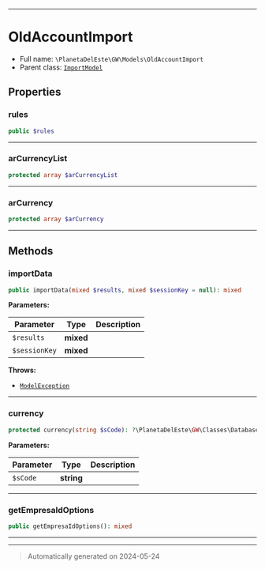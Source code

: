 ***

# OldAccountImport





* Full name: `\PlanetaDelEste\GW\Models\OldAccountImport`
* Parent class: [`ImportModel`](../../../Backend/Models/ImportModel.md)



## Properties


### rules



```php
public $rules
```






***

### arCurrencyList



```php
protected array $arCurrencyList
```






***

### arCurrency



```php
protected array $arCurrency
```






***

## Methods


### importData



```php
public importData(mixed $results, mixed $sessionKey = null): mixed
```








**Parameters:**

| Parameter | Type | Description |
|-----------|------|-------------|
| `$results` | **mixed** |  |
| `$sessionKey` | **mixed** |  |




**Throws:**

- [`ModelException`](../../../October/Rain/Database/ModelException.md)



***

### currency



```php
protected currency(string $sCode): ?\PlanetaDelEste\GW\Classes\Database\GW\IsoMoneda
```








**Parameters:**

| Parameter | Type | Description |
|-----------|------|-------------|
| `$sCode` | **string** |  |





***

### getEmpresaIdOptions



```php
public getEmpresaIdOptions(): mixed
```












***


***
> Automatically generated on 2024-05-24
